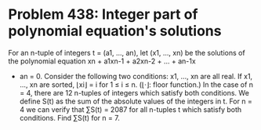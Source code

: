 # Problem 438: Integer part of polynomial equation's solutions
For an n-tuple of integers t = (a1, ..., an), let (x1, ..., xn) be the
solutions of the polynomial equation xn + a1xn-1 + a2xn-2 + ... + an-1x
+ an = 0. Consider the following two conditions: x1, ..., xn are all
real. If x1, ..., xn are sorted, ⌊xi⌋ = i for 1 ≤ i ≤ n. (⌊·⌋: floor
function.) In the case of n = 4, there are 12 n-tuples of integers which
satisfy both conditions. We define S(t) as the sum of the absolute
values of the integers in t. For n = 4 we can verify that ∑S(t) = 2087
for all n-tuples t which satisfy both conditions. Find ∑S(t) for n = 7.
